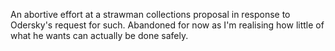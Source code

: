 An abortive effort at a strawman collections proposal in response to Odersky's request for such.
Abandoned for now as I'm realising how little of what he wants can actually be done safely.